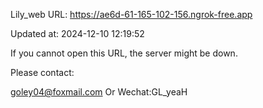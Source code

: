 Lily_web URL: https://ae6d-61-165-102-156.ngrok-free.app

Updated at: 2024-12-10 12:19:52

If you cannot open this URL, the server might be down.

Please contact: 

goley04@foxmail.com Or Wechat:GL_yeaH